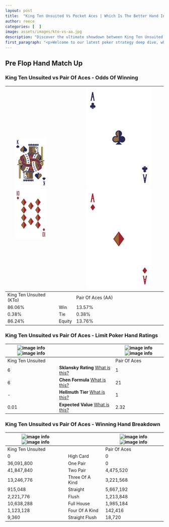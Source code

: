 ```yaml
---
layout: post
title:  "King Ten Unsuited Vs Pocket Aces | Which Is The Better Hand In Poker? A Complete Guide"
author: reece
categories: [  ]
image: assets/images/kto-vs-aa.jpg
description: "Discover the ultimate showdown between King Ten Unsuited and Pair Of Aces in poker! Uncover the odds, strategies, and scenarios where one hand triumphs over the other. Get ready to up your poker game with this thrilling analysis."
first_paragraph: "<p>Welcome to our latest poker strategy deep dive, where we're pitting two distinct hands against each other in a high-stakes showdown: King Ten Unsuited vs Pair Of Aces.</p><p>In the dynamic world of poker, every decision counts, and knowing which hand holds the upper hand is key to your success at the table.</p><p>In this article, we'll dissect these two hands, explore the scenarios where one dominates the other, and equip you with the knowledge to make strategic choices that can tip the odds in your favor.</p><p>Get ready to unravel the intriguing dynamics of these poker hands and elevate your game to new heights.</p>"
---
```




[comment]: # (sp0)

## Pre Flop Hand Match Up

<div class="table hand-ratings" markdown="1"> 



### King Ten Unsuited vs Pair Of Aces - Odds Of Winning


    
| ![image info](assets/images/hand1/K.png) ![image info](assets/images/hand1/To.png) |  | ![image info](assets/images/hand2/A.png) ![image info](assets/images/hand2/Ao.png) |
| -------- | -------- | -------- |
| King Ten Unsuited (KTo) |  | Pair Of Aces (AA) |
| 86.06% | Win | 13.57% |
| 0.38% | Tie | 0.38% |
| 86.24% | Equity | 13.76% |




[comment]: # (sp1)



### King Ten Unsuited vs Pair Of Aces - Limit Poker Hand Ratings


    
| ![image info](https://www.riverpairs.com/assets/images/hand1/K.png) ![image info](https://www.riverpairs.com/assets/images/hand1/To.png) |  | ![image info](https://www.riverpairs.com/assets/images/hand2/A.png) ![image info](https://www.riverpairs.com/assets/images/hand2/Ao.png) |
| -------- | -------- | -------- |
| King Ten Unsuited |  | Pair Of Aces |
| 6 | **Sklansky Rating** [What is this?](/sklansky-rating-explained) | 1 |
| 6 | **Chen Formula** [What is this?](/chen-formula-explained) | 21 |
| - | **Hellmuth Tier** [What is this?](/Hellmuth-tier-explained) | 1 |
| 0.01 | **Expected Value** [What is this?](/expected-value-explained) | 2.32 |




[comment]: # (sp2)



### King Ten Unsuited vs Pair Of Aces - Winning Hand Breakdown


    
| ![image info](https://www.riverpairs.com/assets/images/hand1/K.png) ![image info](https://www.riverpairs.com/assets/images/hand1/To.png) |  | ![image info](https://www.riverpairs.com/assets/images/hand2/A.png) ![image info](https://www.riverpairs.com/assets/images/hand2/Ao.png) |
| -------- | -------- | -------- |
| King Ten Unsuited |  | Pair Of Aces |
| 0 | High Card | 0 |
| 36,091,800 | One Pair | 0 |
| 41,847,840 | Two Pair | 4,475,520 |
| 13,246,776 | Three Of A Kind | 3,221,568 |
| 915,048 | Straight | 5,667,192 |
| 2,221,776 | Flush | 1,213,848 |
| 10,638,288 | Full House | 1,985,184 |
| 1,123,128 | Four Of A Kind | 142,416 |
| 9,360 | Straight Flush | 18,720 |




[comment]: # (sp3)



</div>

[comment]: # (sp4)



[comment]: # (sp5)

